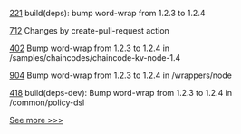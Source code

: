 
[221](https://github.com/hyperledger/aries-framework-javascript-ext/pull/221) build(deps): bump word-wrap from 1.2.3 to 1.2.4

[712](https://github.com/hyperledger/aries-agent-test-harness/pull/712) Changes by create-pull-request action

[402](https://github.com/hyperledger-labs/fablo/pull/402) Bump word-wrap from 1.2.3 to 1.2.4 in /samples/chaincodes/chaincode-kv-node-1.4

[904](https://github.com/hyperledger/aries-vcx/pull/904) Bump word-wrap from 1.2.3 to 1.2.4 in /wrappers/node

[418](https://github.com/hyperledger-labs/weaver-dlt-interoperability/pull/418) build(deps-dev): Bump word-wrap from 1.2.3 to 1.2.4 in /common/policy-dsl


[See more >>>](https://start-here.hyperledger.org/pull-requests)
